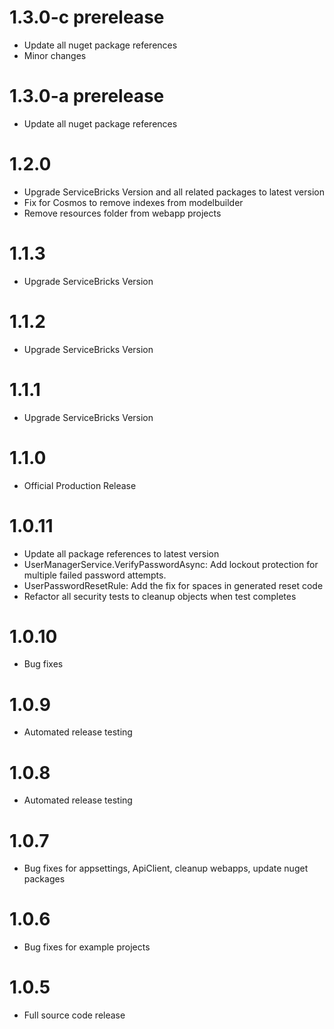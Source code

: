 # 1.3.0-c prerelease
- Update all nuget package references
- Minor changes

# 1.3.0-a prerelease
- Update all nuget package references

# 1.2.0
- Upgrade ServiceBricks Version and all related packages to latest version
- Fix for Cosmos to remove indexes from modelbuilder
- Remove resources folder from webapp projects

# 1.1.3
- Upgrade ServiceBricks Version

# 1.1.2
- Upgrade ServiceBricks Version

# 1.1.1
- Upgrade ServiceBricks Version

# 1.1.0
- Official Production Release

# 1.0.11
- Update all package references to latest version
- UserManagerService.VerifyPasswordAsync: Add lockout protection for multiple failed password attempts.
- UserPasswordResetRule: Add the fix for spaces in generated reset code
- Refactor all security tests to cleanup objects when test completes

# 1.0.10
- Bug fixes

# 1.0.9
- Automated release testing

# 1.0.8
- Automated release testing

# 1.0.7
- Bug fixes for appsettings, ApiClient, cleanup webapps, update nuget packages

# 1.0.6
- Bug fixes for example projects

# 1.0.5
- Full source code release



